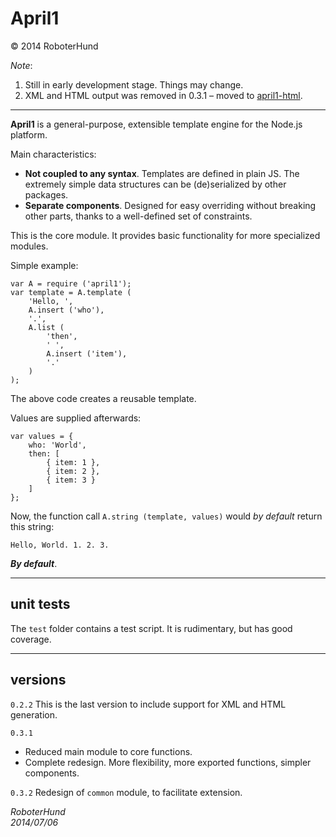 April1
======
&copy; 2014 RoboterHund

_Note_:

1. Still in early development stage. Things may change.
2. XML and HTML output was removed in
0.3.1 – moved to [april1-html](https://www.npmjs.org/package/april1-html).


* * *

**April1** is a general-purpose, extensible template engine for the Node.js platform.

Main characteristics:

- **Not coupled to any syntax**.
Templates are defined in plain JS.
	The extremely simple data structures can be (de)serialized by other packages.
- **Separate components**.
Designed for easy overriding
without breaking other parts,
thanks to a well-defined set of constraints.

This is the core module.
It provides basic functionality for more specialized modules.

Simple example:

	var A = require ('april1');
	var template = A.template (
		'Hello, ',
		A.insert ('who'),
		'.',
		A.list (
			'then',
			' ',
			A.insert ('item'),
			'.'
		)
	);

The above code creates a reusable template.

Values are supplied afterwards:

	var values = {
		who: 'World',
		then: [
			{ item: 1 },
			{ item: 2 },
			{ item: 3 }
		]
	};

Now, the function call ``A.string (template, values)``
would *by default* return this string:

	Hello, World. 1. 2. 3.

***By default***.

* * *

unit tests
----------
The ``test`` folder contains a test script. It is rudimentary, but has good coverage.

* * *

versions
--------

``0.2.2``
This is the last version to include support for XML and HTML generation.

``0.3.1``

- Reduced main module to core functions.
- Complete redesign.
More flexibility, more exported functions, simpler components.

``0.3.2``
Redesign of `common` module, to facilitate extension.

*RoboterHund*  
*2014/07/06*

